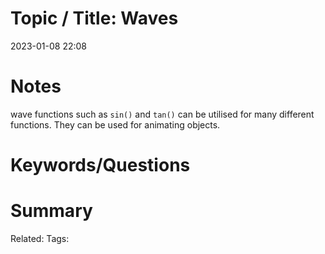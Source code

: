 # Topic / Title: Waves

2023-01-08
22:08


# Notes
wave functions such as `sin()` and `tan()` can be utilised for many different functions. They can be used for animating objects.
# Keywords/Questions

# Summary

Related:
Tags: 